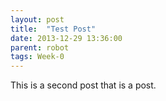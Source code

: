 ```yaml
---
layout: post
title:  "Test Post"
date: 2013-12-29 13:36:00
parent: robot
tags: Week-0
---
```


This is a second post that is a post.